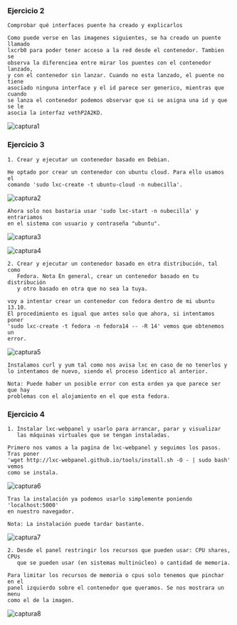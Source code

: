 ### Ejercicio 2

	Comprobar qué interfaces puente ha creado y explicarlos

	Como puede verse en las imagenes siguientes, se ha creado un puente llamado
	lxcrb0 para poder tener acceso a la red desde el contenedor. Tambien se
	observa la diferenciea entre mirar los puentes con el contenedor lanzado,
	y con el contenedor sin lanzar. Cuando no esta lanzado, el puente no tiene
	asociado ninguna interface y el id parece ser generico, mientras que cuando
	se lanza el contenedor podemos observar que si se asigna una id y que se le
	asocia la interfaz vethP2A2KD.

![captura1](https://dl.dropboxusercontent.com/u/17453375/interfaces.png)


### Ejercicio 3

	1. Crear y ejecutar un contenedor basado en Debian.

	He optado por crear un contenedor con ubuntu cloud. Para ello usamos el
	comando 'sudo lxc-create -t ubuntu-cloud -n nubecilla'.

![captura2](https://dl.dropboxusercontent.com/u/17453375/nubecilla.png)

	Ahora solo nos bastaria usar 'sudo lxc-start -n nubecilla' y entrariamos
	en el sistema con usuario y contraseña "ubuntu".

![captura3](https://dl.dropboxusercontent.com/u/17453375/nubecilla2.png)

![captura4](https://dl.dropboxusercontent.com/u/17453375/nubecilla3.png)


	2. Crear y ejecutar un contenedor basado en otra distribución, tal como 
	   Fedora. Nota En general, crear un contenedor basado en tu distribución 
	   y otro basado en otra que no sea la tuya.

	voy a intentar crear un contenedor con fedora dentro de mi ubuntu 13.10.
	El procedimiento es igual que antes solo que ahora, si intentamos poner
	'sudo lxc-create -t fedora -n fedora14 -- -R 14' vemos que obtenemos un 
	error.

![captura5](https://dl.dropboxusercontent.com/u/17453375/errorfedora.png)

	Instalamos curl y yum tal como nos avisa lxc en caso de no tenerlos y
	lo intentamos de nuevo, siendo el proceso identico al anterior.

	Nota: Puede haber un posible error con esta orden ya que parece ser que hay
	problemas con el alojamiento en el que esta fedora.


### Ejercicio 4

	1. Instalar lxc-webpanel y usarlo para arrancar, parar y visualizar 
	   las máquinas virtuales que se tengan instaladas.

	Primero nos vamos a la pagina de lxc-webpanel y seguimos los pasos. Tras poner
	'wget http://lxc-webpanel.github.io/tools/install.sh -O - | sudo bash' vemos 
	como se instala.

![captura6](https://dl.dropboxusercontent.com/u/17453375/lxc-webpanel.png)

	Tras la instalación ya podemos usarlo simplemente poniendo 'localhost:5000'
	en nuestro navegador.

	Nota: La instalación puede tardar bastante.

![captura7](https://dl.dropboxusercontent.com/u/17453375/lxc-webpanel2.png)


	2. Desde el panel restringir los recursos que pueden usar: CPU shares, CPUs 
	   que se pueden usar (en sistemas multinúcleo) o cantidad de memoria.

	Para limitar los recursos de memoria o cpus solo tenemos que pinchar en el
	panel izquierdo sobre el contenedor que queramos. Se nos mostrara un menu
	como el de la imagen.

![captura8](https://dl.dropboxusercontent.com/u/17453375/lxc-webpanel3.png)
